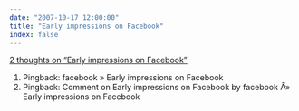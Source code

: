 ```yaml
---
date: "2007-10-17 12:00:00"
title: "Early impressions on Facebook"
index: false
---
```


[2 thoughts on &ldquo;Early impressions on Facebook&rdquo;](/lemire/blog/2007/10-17-early-impressions-on-facebook)

<ol class="comment-list">
<li id="comment-49509" class="pingback even thread-even depth-1">
<div class="comment-body">
Pingback: facebook &raquo; Early impressions on Facebook </div>
</li>
<li id="comment-49621" class="pingback odd alt thread-odd thread-alt depth-1">
<div class="comment-body">
Pingback: Comment on Early impressions on Facebook by facebook Â» Early impressions on Facebook </div>
</li>
</ol>
